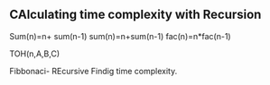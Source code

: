 CAlculating time complexity with Recursion
--------------------------------------------------------------

Sum(n)=n+ sum(n-1)
sum(n)=n+sum(n-1)
fac(n)=n*fac(n-1)

TOH(n,A,B,C)

Fibbonaci- REcursive
Findig time complexity.
